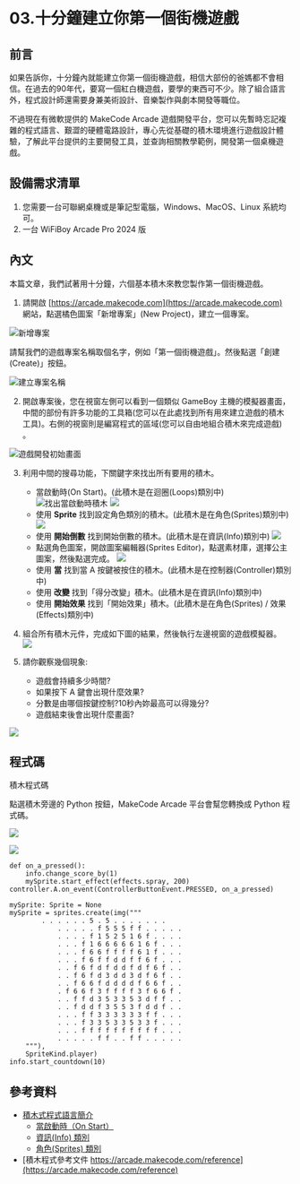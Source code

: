 # 03.十分鐘建立你第一個街機遊戲

## 前言

如果告訴你，十分鐘內就能建立你第一個街機遊戲，相信大部份的爸媽都不會相信。在過去的90年代，要寫一個紅白機遊戲，要學的東西可不少。除了組合語言外，程式設計師還需要身兼美術設計、音樂製作與劇本開發等職位。

不過現在有微軟提供的 MakeCode Arcade 遊戲開發平台，您可以先暫時忘記複雜的程式語言、艱澀的硬體電路設計，專心先從基礎的積木環境進行遊戲設計體驗，了解此平台提供的主要開發工具，並查詢相關教學範例，開發第一個桌機遊戲。


## 設備需求清單

1. 您需要一台可聯網桌機或是筆記型電腦，Windows、MacOS、Linux 系統均可。
2. 一台 WiFiBoy Arcade Pro 2024 版

## 內文

本篇文章，我們試著用十分鐘，六個基本積木來教您製作第一個街機遊戲。

1. 請開啟 [https://arcade.makecode.com](https://arcade.makecode.com) 網站，點選橘色圖案「新增專案」(New Project)，建立一個專案。

![新增專案](img/03/arcade03_01.png)

請幫我們的遊戲專案名稱取個名字，例如「第一個街機遊戲」。然後點選「創建(Create)」按鈕。

![建立專案名稱](img/03/arcade03_02.png)

2. 開啟專案後，您在視窗左側可以看到一個類似 GameBoy 主機的模擬器畫面，中間的部份有許多功能的工具箱(您可以在此處找到所有用來建立遊戲的積木工具)。右側的視窗則是編寫程式的區域(您可以自由地組合積木來完成遊戲)
。

![遊戲開發初始畫面](img/03/arcade03_03.png)

3. 利用中間的搜尋功能，下關鍵字來找出所有要用的積木。
	- 當啟動時(On Start)。(此積木是在迴圈(Loops)類別中) ![找出當啟動時積木](img/03/arcade03_04.png) ![](img/03/arcade03_05.png)
	- 使用 **Sprite** 找到設定角色類別的積木。(此積木是在角色(Sprites)類別中) ![](img/03/arcade03_06.png)
	- 使用 **開始倒數** 找到開始倒數的積木。(此積木是在資訊(Info)類別中) ![](img/03/arcade03_07.png)
	- 點選角色圖案，開啟圖案編輯器(Sprites Editor)，點選素材庫，選擇公主圖案，然後點選完成。 ![](img/03/arcade03_08.png)
	- 使用 **當** 找到當 A 按鍵被按住的積木。(此積木是在控制器(Controller)類別中) 
	- 使用 **改變** 找到「得分改變」積木。(此積木是在資訊(Info)類別中) 
	- 使用 **開始效果** 找到「開始效果」積木。(此積木是在角色(Sprites) / 效果(Effects)類別中)
4. 組合所有積木元件，完成如下圖的結果，然後執行左邊視窗的遊戲模擬器。 ![](img/03/arcade03_09.png)

5. 請你觀察幾個現象:
	- 遊戲會持續多少時間? 
	- 如果按下 A 鍵會出現什麼效果?
	- 分數是由哪個按鍵控制?10秒內妳最高可以得幾分?
	- 遊戲結束後會出現什麼畫面?

![](img/03/arcade03_10.png)

## 程式碼

積木程式碼

點選積木旁邊的 Python 按鈕，MakeCode Arcade 平台會幫您轉換成 Python 程式碼。 


![](img/03/arcade03_11.png)


![](img/03/arcade03_13.png)


```
def on_a_pressed():
    info.change_score_by(1)
    mySprite.start_effect(effects.spray, 200)
controller.A.on_event(ControllerButtonEvent.PRESSED, on_a_pressed)

mySprite: Sprite = None
mySprite = sprites.create(img("""
        . . . . . . 5 . 5 . . . . . . . 
            . . . . . f 5 5 5 f f . . . . . 
            . . . . f 1 5 2 5 1 6 f . . . . 
            . . . f 1 6 6 6 6 6 1 6 f . . . 
            . . . f 6 6 f f f f 6 1 f . . . 
            . . . f 6 f f d d f f 6 f . . . 
            . . f 6 f d f d d f d f 6 f . . 
            . . f 6 f d 3 d d 3 d f 6 f . . 
            . . f 6 6 f d d d d f 6 6 f . . 
            . f 6 6 f 3 f f f f 3 f 6 6 f . 
            . . f f d 3 5 3 3 5 3 d f f . . 
            . . f d d f 3 5 5 3 f d d f . . 
            . . . f f 3 3 3 3 3 3 f f . . . 
            . . . f 3 3 5 3 3 5 3 3 f . . . 
            . . . f f f f f f f f f f . . . 
            . . . . . f f . . f f . . . . .
    """),
    SpriteKind.player)
info.start_countdown(10)
```

## 參考資料

* [積木式程式語言簡介](https://arcade.makecode.com/blocks)
  * [當啟動時（On Start）](https://arcade.makecode.com/blocks/on-start)
  * [資訊(Info) 類別](https://arcade.makecode.com/reference/info)
  * [角色(Sprites) 類別](https://arcade.makecode.com/reference/sprites)
* [積木程式參考文件 https://arcade.makecode.com/reference](https://arcade.makecode.com/reference)

